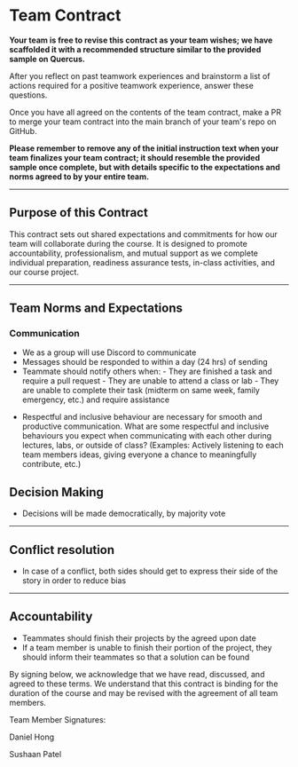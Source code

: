 # Team Contract

**Your team is free to revise this contract as your team wishes; we have scaffolded it with a recommended structure similar to the provided sample on Quercus.**

After you reflect on past teamwork experiences and brainstorm a list of actions required for a positive teamwork experience, answer these questions. 

Once you have all agreed on the contents of the team contract, make a PR to merge your team contract into the main branch of your team's repo on GitHub.

**Please remember to remove any of the initial instruction text when your team finalizes your team contract; it should resemble the provided sample once complete, but with details specific to the expectations and norms agreed to by your entire team.**

---
## Purpose of this Contract

This contract sets out shared expectations and commitments for how our team will collaborate during the course. It is designed to promote accountability, professionalism, and mutual support as we complete individual preparation, readiness assurance tests, in-class activities, and our course project.

---
## Team Norms and Expectations

### Communication

- We as a group will use Discord to communicate
- Messages should be responded to within a day (24 hrs) of sending
- Teammate should notify others when:
      - They are finished a task and require a pull request
      - They are unable to attend a class or lab
      - They are unable to complete their task (midterm on same week, family emergency, etc.) and require assistance
* Respectful and inclusive behaviour are necessary for smooth and productive communication. What are some respectful and inclusive behaviours you expect when communicating with each other during lectures, labs, or outside of class? (Examples: Actively listening to each team members ideas, giving everyone a chance to meaningfully contribute, etc.)

## Decision Making
- Decisions will be made democratically, by majority vote
---
## Conflict resolution
- In case of a conflict, both sides should get to express their side of the story in order to reduce bias
---

## Accountability
- Teammates should finish their projects by the agreed upon date
- If a team member is unable to finish their portion of the project, they should inform their teammates so that a solution can be found


By signing below, we acknowledge that we have read, discussed, and agreed to these terms. We understand that this contract is binding for the duration of the course and may be revised with the agreement of all team members.

Team Member Signatures:

Daniel Hong

Sushaan Patel
